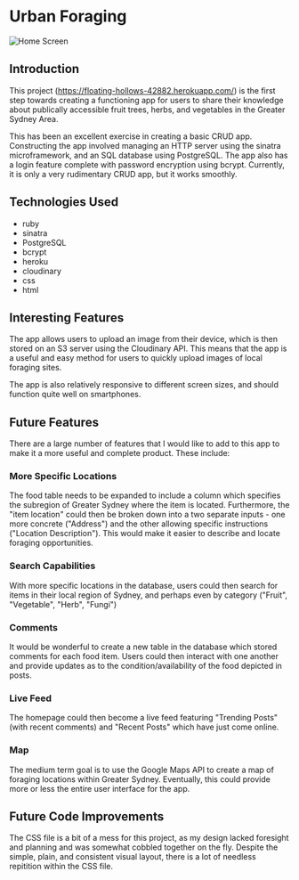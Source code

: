# Urban Foraging

![Home Screen](/images/Homepage)

## Introduction
This project (https://floating-hollows-42882.herokuapp.com/) is the first step towards creating a functioning app for users to share their knowledge about publically accessible fruit trees, herbs, and vegetables in the Greater Sydney Area.

This has been an excellent exercise in creating a basic CRUD app. Constructing the app involved managing an HTTP server using the sinatra microframework, and an SQL database using PostgreSQL. The app also has a login feature complete with password encryption using bcrypt.  Currently, it is only a very rudimentary CRUD app, but it works smoothly.

## Technologies Used

* ruby
* sinatra
* PostgreSQL
* bcrypt
* heroku
* cloudinary
* css
* html

## Interesting Features
The app allows users to upload an image from their device, which is then stored on an S3 server using the Cloudinary API. This means that the app is a useful and easy method for users to quickly upload images of local foraging sites.

The app is also relatively responsive to different screen sizes, and should function quite well on smartphones.

## Future Features
There are a large number of features that I would like to add to this app to make it a more useful and complete product. These include:

### More Specific Locations
The food table needs to be expanded to include a column which specifies the subregion of Greater Sydney where the item is located. Furthermore, the "item location" could then be broken down into a two separate inputs - one more concrete ("Address") and the other allowing specific instructions ("Location Description"). This would make it easier to describe and locate foraging opportunities.

### Search Capabilities
With more specific locations in the database, users could then search for items in their local region of Sydney, and perhaps even by category ("Fruit", "Vegetable", "Herb", "Fungi")

### Comments
It would be wonderful to create a new table in the database which stored comments for each food item. Users could then interact with one another and provide updates as to the condition/availability of the food depicted in posts.

### Live Feed
The homepage could then become a live feed featuring "Trending Posts" (with recent comments) and "Recent Posts" which have just come online.

### Map
The medium term goal is to use the Google Maps API to create a map of foraging locations within Greater Sydney. Eventually, this could provide more or less the entire user interface for the app.  

## Future Code Improvements
The CSS file is a bit of a mess for this project, as my design lacked foresight and planning and was somewhat cobbled together on the fly. Despite the simple, plain, and consistent visual layout, there is a lot of needless repitition within the CSS file.
